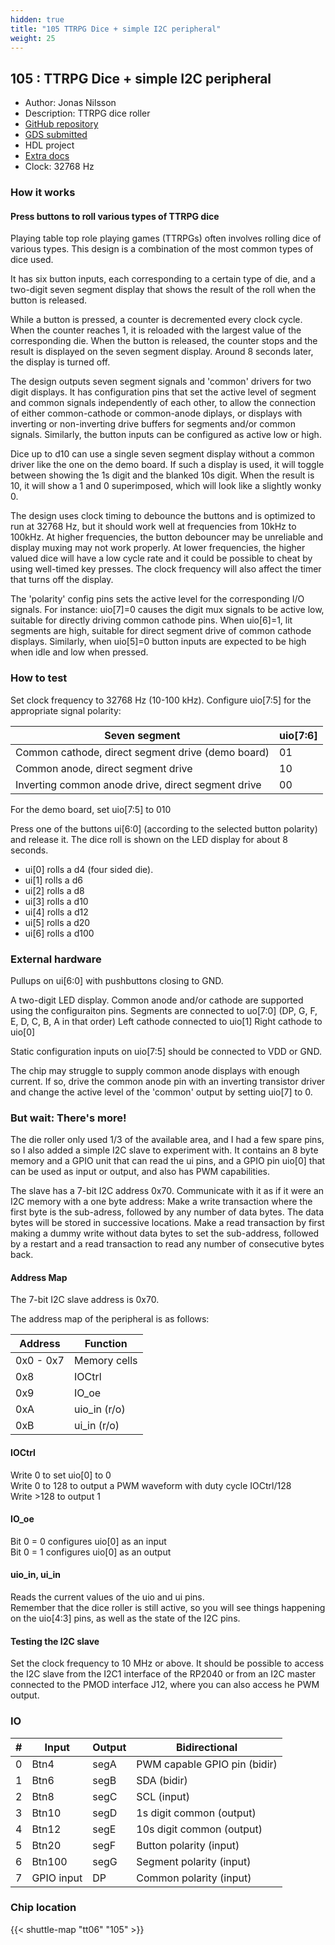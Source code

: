 ```yaml
---
hidden: true
title: "105 TTRPG Dice + simple I2C peripheral"
weight: 25
---
```


## 105 : TTRPG Dice + simple I2C peripheral

* Author: Jonas Nilsson
* Description: TTRPG dice roller
* [GitHub repository](https://github.com/sanojn/tt06_ttrpg_dice)
* [GDS submitted](https://github.com/sanojn/tt06_ttrpg_dice/actions/runs/8738887319)
* HDL project
* [Extra docs]()
* Clock: 32768 Hz

### How it works

#### Press buttons to roll various types of TTRPG dice

Playing table top role playing games (TTRPGs) often involves rolling dice of various types.
This design is a combination of the most common types of dice used.

It has six button inputs, each corresponding to a certain type of die, and a two-digit seven segment display that shows the result of the roll when the button is released.

While a button is pressed, a counter is decremented every clock cycle. When the counter reaches 1, it is reloaded with the largest value of the corresponding die. When the button is released, the counter stops and the result is displayed on the seven segment display. Around 8 seconds later, the display is turned off.

The design outputs seven segment signals and 'common' drivers for two digit displays. It has configuration pins that set the active level of segment and common signals independently of each other, to allow the connection of either common-cathode or common-anode diplays, or displays with inverting or non-inverting drive buffers for segments and/or common signals. Similarly, the button inputs can be configured as active low or high.

Dice up to d10 can use a single seven segment display without a common driver like the one on the demo board. If such a display is used, it will toggle between showing the 1s digit and the blanked 10s digit. When the result is 10, it will show a 1 and 0 superimposed, which will look like a slightly wonky 0.

The design uses clock timing to debounce the buttons and is optimized to run at 32768 Hz, but it should work well at frequencies from 10kHz to 100kHz. At higher frequencies, the button debouncer may be unreliable and display muxing may not work properly. At lower frequencies, the higher valued dice will have a low cycle rate and it could be possible to cheat by using well-timed key presses. The clock frequency will also affect the timer that turns off the display.

The 'polarity' config pins sets the active level for the corresponding I/O signals. For instance: uio[7]=0 causes the digit mux signals to be active low, suitable for directly driving common cathode pins. When uio[6]=1, lit segments are high, suitable for direct segment drive of common cathode displays. Similarly, when uio[5]=0 button inputs are expected to be high when idle and low when pressed.

### How to test

Set clock frequency to 32768 Hz (10-100 kHz).
Configure uio[7:5] for the appropriate signal polarity:

| Seven segment                                       | uio[7:6] |
| ----------------------------------------------------| -------- |
| Common cathode, direct segment drive (demo board)   | 01       |
| Common anode, direct segment drive                  | 10       |
| Inverting common anode drive, direct segment drive  | 00       |

For the demo board, set uio[7:5] to 010

Press one of the buttons ui[6:0] (according to the selected button polarity) and release it.
The dice roll is shown on the LED display for about 8 seconds.

* ui[0] rolls a d4 (four sided die).
* ui[1] rolls a d6
* ui[2] rolls a d8
* ui[3] rolls a d10
* ui[4] rolls a d12
* ui[5] rolls a d20
* ui[6] rolls a d100

### External hardware

Pullups on ui[6:0] with pushbuttons closing to GND.

A two-digit LED display. Common anode and/or cathode are supported using the configuraiton pins.
Segments are connected to uo[7:0] (DP, G, F, E, D, C, B, A in that order)
Left cathode connected to uio[1]
Right cathode to uio[0]

Static configuration inputs on uio[7:5] should be connected to VDD or GND.

The chip may struggle to supply common anode displays with enough current.
If so, drive the common anode pin with an inverting transistor driver and
change the active level of the 'common' output by setting uio[7] to 0.

### But wait: There's more!

The die roller only used 1/3 of the available area, and I had a few spare pins, so I also added a simple I2C slave to experiment with. It contains an 8 byte memory and a GPIO unit that can read the ui pins, and a GPIO pin uio[0] that can be used as input or output, and also has PWM capabilities.

The slave has a 7-bit I2C address 0x70. Communicate with it as if it were an I2C memory with a one byte address: Make a write transaction where the first byte is the sub-adress, followed by any number of data bytes. The data bytes will be stored in successive locations. Make a read transaction by first making a dummy write without data bytes to set the sub-address, followed by a restart and a read transaction to read any number of consecutive bytes back.

#### Address Map

The 7-bit I2C slave address is 0x70.

The address map of the peripheral is as follows:

| Address   | Function     |
| --------- | ------------ |
| 0x0 - 0x7 | Memory cells |
| 0x8       | IOCtrl       |
| 0x9       | IO_oe        |
| 0xA       | uio_in (r/o) |
| 0xB       | ui_in (r/o)  |

#### IOCtrl

Write 0 to set uio[0] to 0  
Write 0 to 128 to output a PWM waveform with duty cycle IOCtrl/128  
Write >128 to output 1

#### IO_oe

Bit 0 = 0 configures uio[0] as an input  
Bit 0 = 1 configures uio[0] as an output

#### uio_in, ui_in

Reads the current values of the uio and ui pins.  
Remember that the dice roller is still active, so you will see things happening on the uio[4:3] pins, as well as the state of the I2C pins.

#### Testing the I2C slave

Set the clock frequency to 10 MHz or above. It should be possible to access the I2C slave from the I2C1 interface of the RP2040 or from an I2C master connected to the PMOD interface J12, where you can also access he PWM output.


### IO

| #             | Input    | Output   | Bidirectional   |
| ------------- | -------- | -------- | --------------- |
| 0 | Btn4  | segA  | PWM capable GPIO pin (bidir)        |
| 1 | Btn6  | segB  | SDA (bidir)        |
| 2 | Btn8  | segC  | SCL (input)        |
| 3 | Btn10  | segD  | 1s digit common (output)        |
| 4 | Btn12  | segE  | 10s digit common (output)        |
| 5 | Btn20  | segF  | Button polarity (input)        |
| 6 | Btn100  | segG  | Segment polarity (input)        |
| 7 | GPIO input  | DP  | Common polarity (input)        |


### Chip location

{{< shuttle-map "tt06" "105" >}}
